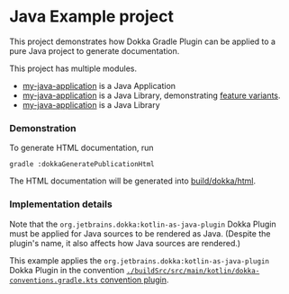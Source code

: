 # Java Example project

This project demonstrates how Dokka Gradle Plugin can be applied to a pure Java project
to generate documentation.

This project has multiple modules.

* [my-java-application](my-java-application) is a Java Application
* [my-java-application](my-java-features) is a Java Library, demonstrating
  [feature variants](https://docs.gradle.org/current/userguide/feature_variants.html).
* [my-java-application](my-java-library) is a Java Library

### Demonstration

To generate HTML documentation, run

```shell
gradle :dokkaGeneratePublicationHtml
```

The HTML documentation will be generated into [build/dokka/html](./build/dokka/html/).

### Implementation details

Note that the `org.jetbrains.dokka:kotlin-as-java-plugin` Dokka Plugin
must be applied for Java sources to be rendered as Java.
(Despite the plugin's name, it also affects how Java sources are rendered.)

This example applies the `org.jetbrains.dokka:kotlin-as-java-plugin` Dokka Plugin
in the convention
[
`./buildSrc/src/main/kotlin/dokka-conventions.gradle.kts` convention plugin](buildSrc/src/main/kotlin/dokka-convention.gradle.kts).
